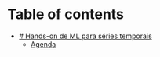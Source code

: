# Table of contents

* [# Hands-on de ML para séries temporais](README.md)
    * [Agenda](agenda.md)